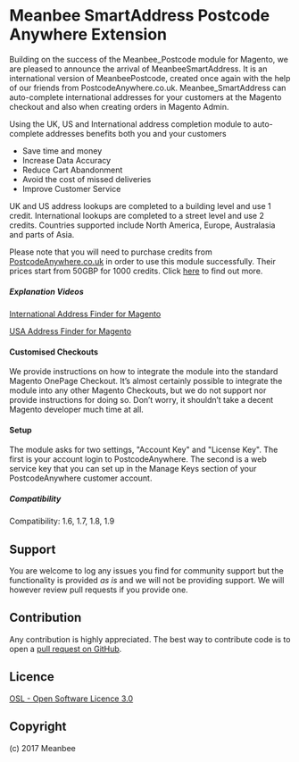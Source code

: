 Meanbee SmartAddress Postcode Anywhere Extension
=====================
Building on the success of the Meanbee_Postcode module for Magento, we are pleased to announce the arrival of MeanbeeSmartAddress. It is an international version of MeanbeePostcode, created once again with the help of our friends from PostcodeAnywhere.co.uk. Meanbee_SmartAddress can auto-complete international addresses for your customers at the Magento checkout and also when creating orders in Magento Admin.

Using the UK, US and International address completion module to auto-complete addresses benefits both you and your customers

- Save time and money
- Increase Data Accuracy
- Reduce Cart Abandonment
- Avoid the cost of missed deliveries
- Improve Customer Service

UK and US address lookups are completed to a building level and use 1 credit. International lookups are completed to a street level and use 2 credits. Countries supported include North America, Europe, Australasia and parts of Asia.

Please note that you will need to purchase credits from [PostcodeAnywhere.co.uk](PostcodeAnywhere.co.uk) in order to use this module successfully. Their prices start from 50GBP for 1000 credits. Click [here](PostcodeAnywhere.co.uk) to find out more.

##### Explanation Videos
[International Address Finder for Magento](https://vimeo.com/12821304)

[USA Address Finder for Magento](https://vimeo.com/12819978)

#### Customised Checkouts

We provide instructions on how to integrate the module into the standard Magento OnePage Checkout. It’s almost certainly possible to integrate the module into any other Magento Checkouts, but we do not support nor provide instructions for doing so. Don’t worry, it shouldn’t take a decent Magento developer much time at all.

#### Setup

The module asks for two settings, "Account Key" and "License Key". The first is your account login to PostcodeAnywhere. The second is a web service key that you can set up in the Manage Keys section of your PostcodeAnywhere customer account.

##### Compatibility
Compatibility: 1.6, 1.7, 1.8, 1.9

Support
-------
You are welcome to log any issues you find for community support but the functionality is provided *as is* and we will not be providing support. We will however review pull requests if you provide one.

Contribution
------------
Any contribution is highly appreciated. The best way to contribute code is to open a [pull request on GitHub](https://help.github.com/articles/using-pull-requests).


Licence
-------
[OSL - Open Software Licence 3.0](http://opensource.org/licenses/osl-3.0.php)

Copyright
---------
(c) 2017 Meanbee
